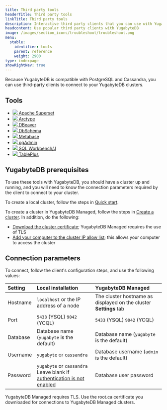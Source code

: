 ```yaml
---
title: Third party tools
headerTitle: Third party tools
linkTitle: Third party tools
description: Interactive third party clients that you can use with YugabyteDB.
headcontent: Use popular third party clients with YugabyteDB
image: /images/section_icons/troubleshoot/troubleshoot.png
menu:
  stable:
    identifier: tools
    parent: reference
    weight: 2900
type: indexpage
showRightNav: true
---
```


Because YugabyteDB is compatible with PostgreSQL and Cassandra, you can use third-party clients to connect to your YugabyteDB clusters.

## Tools

<ul class="nav yb-pills">

  <li>
    <a href="superset/">
      <img src="/images/develop/tools/superset/superset-icon.png">
      Apache Superset
    </a>
  </li>

  <li>
    <a href="arctype/">
      <img src="/images/develop/tools/arctype/arctype-icon.png">
      Arctype
    </a>
  </li>

  <li>
    <a href="dbeaver-ysql/">
      <img src="/images/develop/tools/dbeaver-icon.png">
      DBeaver
    </a>
  </li>

  <li>
    <a href="dbschema/">
      <img src="/images/develop/tools/dbschema/dbschema-icon.png">
      DbSchema
    </a>
  </li>

  <li>
    <a href="metabase/">
      <img src="/images/section_icons/develop/ecosystem/metabase.png">
      Metabase
    </a>
  </li>

  <li>
    <a href="pgadmin/">
      <img src="/images/develop/tools/pgadmin-icon.png">
      pgAdmin
    </a>
  </li>

  <li>
    <a href="sql-workbench/">
      <img src="/images/develop/tools/sql-workbench.png">
      SQL Workbench/J
    </a>
  </li>

  <li>
    <a href="tableplus/">
      <img src="/images/section_icons/develop/tools/tableplus.png">
      TablePlus
    </a>
  </li>

</ul>

## YugabyteDB prerequisites

To use these tools with YugabyteDB, you should have a cluster up and running, and you will need to know the connection parameters required by the client to connect to your cluster.

To create a local cluster, follow the steps in [Quick start](../quick-start/).

To create a cluster in YugabyteDB Managed, follow the steps in [Create a cluster](../yugabyte-cloud/cloud-quickstart/). In addition, do the following:

- [Download the cluster certificate](/preview/yugabyte-cloud/cloud-secure-clusters/cloud-authentication/#download-your-cluster-certificate); YugabyteDB Managed requires the use of TLS
- [Add your computer to the cluster IP allow list](../yugabyte-cloud/cloud-secure-clusters/add-connections/); this allows your computer to access the cluster

## Connection parameters

To connect, follow the client's configuration steps, and use the following values:

| Setting | Local installation | YugabyteDB Managed |
| :--- | :--- | :--- |
| Hostname | `localhost` or the IP address of a node | The cluster hostname as displayed on the cluster **Settings** tab |
| Port | `5433` (YSQL) `9042` (YCQL) | `5433` (YSQL) `9042` (YCQL) |
| Database | Database name (`yugabyte` is the default) | Database name (`yugabyte` is the default) |
| Username | `yugabyte` or `cassandra` | Database username (`admin` is the default) |
| Password | `yugabyte` or `cassandra`<br>Leave blank if [authentication is not enabled](../secure/enable-authentication/) | Database user password |

YugabyteDB Managed requires TLS. Use the root.ca certificate you downloaded for connections to YugabyteDB Managed clusters.

<!--
<div class="row">

  <div class="col-12 col-md-6 col-lg-12 col-xl-6">
    <a class="section-link icon-offset" href="pgadmin/">
      <div class="head">
        <img class="icon" src="/images/develop/tools/pgadmin-icon.png" aria-hidden="true" />
        <div class="title">pgAdmin</div>
      </div>
      <div class="body">
        Management tool for PostgreSQL.
      </div>
    </a>
  </div>

  <div class="col-12 col-md-6 col-lg-12 col-xl-6">
    <a class="section-link icon-offset" href="superset/">
      <div class="head">
        <img class="icon" src="/images/develop/tools/superset/superset-icon.png" aria-hidden="true" />
        <div class="title">Apache Superset</div>
      </div>
      <div class="body">
        Open-source data exploration and visualization tool.
      </div>
    </a>
  </div>

  <div class="col-12 col-md-6 col-lg-12 col-xl-6">
    <a class="section-link icon-offset" href="arctype/">
      <div class="head">
        <img class="icon" src="/images/develop/tools/arctype/arctype-icon.png" aria-hidden="true" />
        <div class="title">Arctype</div>
      </div>
      <div class="body">
        SQL client and database management tool.
      </div>
    </a>
  </div>

  <div class="col-12 col-md-6 col-lg-12 col-xl-6">
    <a class="section-link icon-offset" href="dbeaver-ysql/">
      <div class="head">
        <img class="icon" src="/images/develop/tools/dbeaver-icon.png" aria-hidden="true" />
        <div class="title">DBeaver</div>
      </div>
      <div class="body">
        Eclipse-based, multi-platform database tool.
      </div>
    </a>
  </div>

  <div class="col-12 col-md-6 col-lg-12 col-xl-6">
    <a class="section-link icon-offset" href="tableplus/">
      <div class="head">
        <img class="icon" src="/images/section_icons/develop/tools/tableplus.png" aria-hidden="true" />
        <div class="title">TablePlus</div>
      </div>
      <div class="body">
        Unified developer console for querying databases.
      </div>
    </a>
  </div>

  <div class="col-12 col-md-6 col-lg-12 col-xl-6">
    <a class="section-link icon-offset" href="dbschema/">
      <div class="head">
        <img class="icon" src="/images/develop/tools/dbschema/dbschema-icon.png" aria-hidden="true" />
        <div class="title">DbSchema</div>
      </div>
      <div class="body">
        Visual database tool for reverse-engineering schemas, editing ER diagrams, browsing data, and more.
      </div>
    </a>
  </div>

  <div class="col-12 col-md-6 col-lg-12 col-xl-6">
    <a class="section-link icon-offset" href="sql-workbench/">
      <div class="head">
        <img class="icon" src="/images/develop/tools/sql-workbench.png" aria-hidden="true" />
        <div class="title">SQL Workbench/J</div>
      </div>
      <div class="body">
        Unified developer console for querying YugabyteDB and displaying results.
      </div>
    </a>
  </div>

  <div class="col-12 col-md-6 col-lg-12 col-xl-6">
    <a class="section-link icon-offset" href="visualstudioworkbench">
      <div class="head">
        <img class="icon" src="/images/section_icons/develop/tools/cassandraworkbench.png" aria-hidden="true" />
        <div class="title">Cassandra Workbench</div>
      </div>
      <div class="body">
        Visual Studio Code extension for querying Apache Cassandra databases.
      </div>
    </a>
  </div>

</div>
-->
